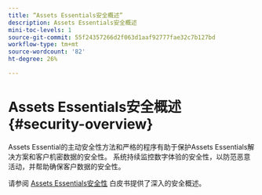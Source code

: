 ```yaml
---
title: “Assets Essentials安全概述”
description: Assets Essentials安全概述
mini-toc-levels: 1
source-git-commit: 55f24357266d2f063d1aaf92777fae32c7b127bd
workflow-type: tm+mt
source-wordcount: '82'
ht-degree: 26%

---
```


# Assets Essentials安全概述 {#security-overview}

Assets Essential的主动安全性方法和严格的程序有助于保护Assets Essentials解决方案和客户机密数据的安全性。 系统持续监控数字体验的安全性，以防范恶意活动，并帮助确保客户数据的安全性。

请参阅 [Assets Essentials安全性](https://www.adobe.com/content/dam/cc/en/trust-center/ungated/whitepapers/experience-cloud/adobe-experience-manager-assets-essentials-security-overview.pdf) 白皮书提供了深入的安全概述。
